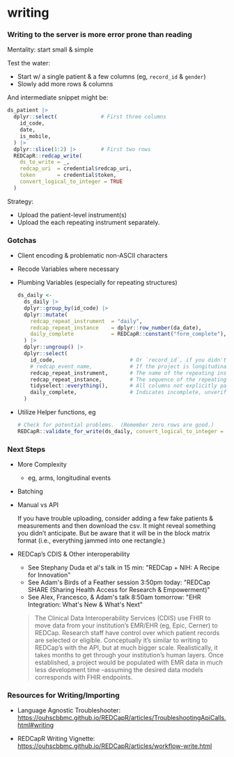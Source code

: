 writing
================

### Writing to the server is more error prone than reading

Mentality: start small & simple

Test the water:

- Start w/ a single patient & a few columns (eg, `record_id` & `gender`)
- Slowly add more rows & columns

And intermediate snippet might be:

```r
ds_patient |>
  dplyr::select(              # First three columns
    id_code,
    date,
    is_mobile,
  ) |>
  dplyr::slice(1:2) |>        # First two rows
  REDCapR::redcap_write(
    ds_to_write = _,
    redcap_uri  = credential$redcap_uri,
    token       = credential$token,
    convert_logical_to_integer = TRUE
  )
```

Strategy:

- Upload the patient-level instrument(s)
- Upload the each repeating instrument separately.

### Gotchas

- Client encoding & problematic non-ASCII characters

- Recode Variables where necessary

- Plumbing Variables (especially for repeating structures)

  ```r
  ds_daily <-
    ds_daily |>
    dplyr::group_by(id_code) |>
    dplyr::mutate(
      redcap_repeat_instrument  = "daily",
      redcap_repeat_instance    = dplyr::row_number(da_date),
      daily_complete            = REDCapR::constant("form_complete"),
    ) |>
    dplyr::ungroup() |>
    dplyr::select(
      id_code,                        # Or `record_id`, if you didn't rename it
      # redcap_event_name,            # If the project is longitudinal or has arms
      redcap_repeat_instrument,       # The name of the repeating instrument/form
      redcap_repeat_instance,         # The sequence of the repeating instrument
      tidyselect::everything(),       # All columns not explicitly passed to `dplyr::select()`
      daily_complete,                 # Indicates incomplete, unverified, or complete
    )
  ```

- Utilize Helper functions, eg

  ```r
  # Check for potential problems.  (Remember zero rows are good.)
  REDCapR::validate_for_write(ds_daily, convert_logical_to_integer = TRUE)
  ```

### Next Steps

- More Complexity
  - eg, arms, longitudinal events

- Batching

- Manual vs API

  If you have trouble uploading, consider adding a few fake patients & measurements and then download the csv. It might reveal something you didn’t anticipate. But be aware that it will be in the block matrix format (i.e., everything jammed into one rectangle.)

- REDCap’s CDIS & Other interoperability

  - See Stephany Duda et al's talk in 15 min: "REDCap + NIH: A Recipe for Innovation"
  - See Adam's Birds of a Feather session 3:50pm today: "REDCap SHARE (Sharing Health Access for Research & Empowerment)"
  - See Alex, Francesco, & Adam's talk 8:50am tomorrow: "EHR Integration: What's New & What's Next"

  > The Clinical Data Interoperability Services (CDIS) use FHIR to move data from your institution’s EMR/EHR (eg, Epic, Cerner) to REDCap. Research staff have control over which patient records are selected or eligible. Conceptually it’s similar to writing to REDCap’s with the API, but at much bigger scale. Realistically, it takes months to get through your institution’s human layers. Once established, a project would be populated with EMR data in much less development time –assuming the desired data models corresponds with FHIR endpoints.

### Resources for Writing/Importing

- Language Agnostic Troubleshooter: <https://ouhscbbmc.github.io/REDCapR/articles/TroubleshootingApiCalls.html#writing>

- REDCapR Writing Vignette:
  <https://ouhscbbmc.github.io/REDCapR/articles/workflow-write.html>
